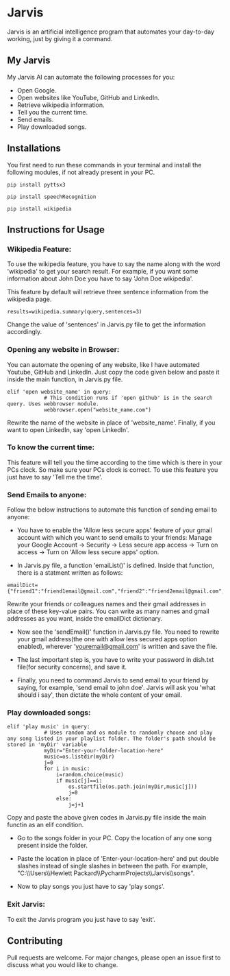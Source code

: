 # Jarvis #

Jarvis is an artificial intelligence program that automates your day-to-day working, just by giving it a command.

## My Jarvis ##

My Jarvis AI can automate the following processes for you:

* Open Google.
* Open websites like YouTube, GitHub and LinkedIn.
* Retrieve wikipedia information.
* Tell you the current time.
* Send emails.
* Play downloaded songs.

## Installations ##

You first need to run these commands in your terminal and install the following modules, if not already present in your PC.

```
pip install pyttsx3
```

```
pip install speechRecognition
```

```
pip install wikipedia
```
## Instructions for Usage ##

### Wikipedia Feature: ###

To use the wikipedia feature, you have to say the name along with the word 'wikipedia' to get your search result. For example, if you want some information about John Doe you have to say 'John Doe wikipedia'.

This feature by default will retrieve three sentence information from the wikipedia page.

```
results=wikipedia.summary(query,sentences=3)
```

Change the value of 'sentences' in Jarvis.py file to get the information accordingly.

### Opening any website in Browser: ###

You can automate the opening of any website, like I have automated Youtube, GitHub and LinkedIn. Just copy the code given below and paste it inside the main function, in Jarvis.py file.

```
elif 'open website_name' in query:
            # This condition runs if 'open github' is in the search query. Uses webbrowser module.
            webbrowser.open("website_name.com")
```

Rewrite the name of the website in place of 'website_name'.
Finally, if you want to open LinkedIn, say 'open LinkedIn'. 

### To know the current time: ###

This feature will tell you the time according to the time which is there in your PCs clock. So make sure your PCs clock is correct. 
To use this feature you just have to say 'Tell me the time'. 

### Send Emails to anyone: ###

Follow the below instructions to automate this function of sending email to anyone:

* You have to enable the 'Allow less secure apps' feature of your gmail account with which you want to send emails to your friends:
Manage your Google Account -> Security -> Less secure app access -> Turn on access -> Turn on 'Allow less secure apps' option.

* In Jarvis.py file, a function 'emaiList()' is defined. Inside that function, there is a statment written as follows:

```
emailDict={"friend1":"friend1email@gmail.com","friend2":"friend2email@gmail.com","friend3":"friend3email@gmail.com","friend4":"friend4email@gmail.com"}
```

Rewrite your friends or colleagues names and their gmail addresses in place of these key-value pairs.
You can write as many names and gmail addresses as you want, inside the emailDict dictionary.

* Now see the 'sendEmail()' function in Jarvis.py file. You need to rewrite your gmail address(the one with allow less secured apps option enabled), wherever 'youremail@gmail.com' is written and save the file.

* The last important step is, you have to write your password in dish.txt file(for security concerns), and save it.

* Finally, you need to command Jarvis to send email to your friend by saying, for example, 'send email to john doe'. Jarvis will ask you 'what should i say', then dictate the whole content of your email.

### Play downloaded songs: ### 
```
elif 'play music' in query:
            # Uses random and os module to randomly choose and play any song listed in your playlist folder. The folder's path should be stored in 'myDir' variable 
            myDir="Enter-your-folder-location-here"
            music=os.listdir(myDir)
            j=0
            for i in music:
                i=random.choice(music)
                if music[j]==i:
                    os.startfile(os.path.join(myDir,music[j]))
                    j=0
                else:
                    j=j+1
```
Copy and paste the above given codes in Jarvis.py file inside the main functin as an elif condition.

* Go to the songs folder in your PC. Copy the location of any one song present inside the folder.

* Paste the location in place of 'Enter-your-location-here' and put double slashes instead of single slashes in between the path. For example, "C:\\\Users\\\Hewlett Packard\\\PycharmProjects\\\Jarvis\\\songs".

* Now to play songs you just have to say 'play songs'.

### Exit Jarvis: ###

To exit the Jarvis program you just have to say 'exit'.

## Contributing ##

Pull requests are welcome. For major changes, please open an issue first to discuss what you would like to change.




